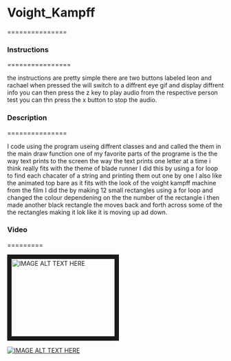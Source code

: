 # Voight_Kampff
===============

### Instructions
================

the instructions are pretty simple there are two buttons labeled leon and rachael when pressed the will switch to a diffrent eye gif and display diffrent info you can then press the z key to play audio from the respective person test
you can thn press the x button to stop the audio.

### Description
===============

I code using the program useing diffrent classes and and called the them in the main draw function one of my favorite parts of the programe is the the way text prints to the screen the way the text prints one letter at a time i think really fits with the theme of blade runner I did this by using a for loop to find each chacater of a string and printing them out one by one I also like the animated top bare as it fits with the look of the voight kampff machine from the film I
did the by making 12 small rectangles using a for loop and changed the colour dependening on the the number of the rectangle i then made another black  rectangle the moves back and forth across some of the the rectangles making it lok like it is moving up ad down.

### Video
=========

<a href="http://www.youtube.com/watch?feature=player_embedded&v=https://youtu.be/NHlC1D9pPtw
" target="_blank"><img src="http://img.youtube.com/vi/https://youtu.be/NHlC1D9pPtw/0.jpg" 
alt="IMAGE ALT TEXT HERE" width="240" height="180" border="10" /></a>

[![IMAGE ALT TEXT HERE](http://img.youtube.com/vi/https://youtu.be/NHlC1D9pPtw/0.jpg)](http://www.youtube.com/watch?v=https://youtu.be/NHlC1D9pPtw)

